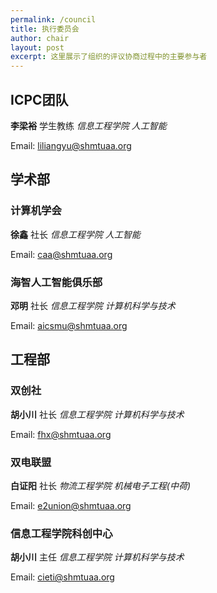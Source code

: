 ```yaml
---
permalink: /council
title: 执行委员会
author: chair
layout: post
excerpt: 这里展示了组织的评议协商过程中的主要参与者
---
```


## ICPC团队

**李梁裕** 学生教练 _信息工程学院 人工智能_

Email: [liliangyu@shmtuaa.org](mailto:liliangyu@shmtuaa.org)


## 学术部

### 计算机学会

**徐鑫** 社长 _信息工程学院 人工智能_

Email: [caa@shmtuaa.org](mailto:caa@shmtuaa.org)

### 海智人工智能俱乐部

**邓明** 社长 _信息工程学院 计算机科学与技术_

Email: [aicsmu@shmtuaa.org](mailto:aicsmu@shmtuaa.org)


## 工程部

### 双创社

**胡小川** 社长 _信息工程学院 计算机科学与技术_

Email: [fhx@shmtuaa.org](mailto:fhx@shmtuaa.org)

### 双电联盟

**白证阳** 社长 _物流工程学院 机械电子工程(中荷)_

Email: [e2union@shmtuaa.org](mailto:e2union@shmtuaa.org)

### 信息工程学院科创中心

**胡小川** 主任 _信息工程学院 计算机科学与技术_

Email: [cieti@shmtuaa.org](mailto:cieti@shmtuaa.org)

